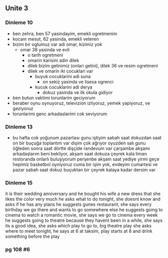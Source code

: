 

## Unite 3

### Dinleme 10

- ben zehra, ben 57 yasindayim, emekli ogretmenim
- kocam mesut, 62 yasinda, emekli veteren
- bizim bir oglumuz var adi omar, kizimiz yok
    - omar 38 yasinda ve evli
        - o tarih ogretmeni
        - omarin karisini adin dilek
        - dilek bizim gelinimiz (onlari gelini), dilek 36 ve resim ogretmeni 
        - dilek ve omarin iki cocuklari var
            - buyuk cocuklarini adi suna
                - on sekiz yasinda ve lisesa ogrenci
            - kucuk cocuklarini adi derya
                - dokuz yasinda ve ilk okula gidiyor
- ben butun vaktimi torunlarim geciyorum
- beraber oynu oynuyoruz, televizion izliyoruz, yemek yapiyoruz, ve geziyoruz
- torunlarimi genc arkadaslarimi cok seviyorum


### Dinleme 13
- bu hafta cok yoğunum
pazartası gunu iştiyim
sabah saat dokuzdan saat on bir buçuğa toplantım var
dişim çok ağrıyor
oyuzden salı gunu öğleden sonra saat dörtte dişçide randevum var
çarşambe akşamı arkadaşlarım beni bekliyor, akşam saat dokuza çeyrek kala liman restoranda onlarlı buluşiyorum
perşenbe akşam saat yediye yirmi geçe hepimiz basketbol oyniyoruz
cuma bir işim yok, evdeyim
cumartesi ve pazar sabah saat dokuz buçuktan bir çeyrek kalaya kadar dersim var


### Dinleme 15
it is their wedding anniversary and he bought his wife a new dress that she likes the color very much
he asks what to do tonight, she doesnt know and asks if he has any plans
he suggests gunes restaurant, she says every birthday we go there and wants to go somewhere else
he suggests going to cinema to watch a romantic movie, she says we go to cinema every week
he suggests going to theatre because they havent been in a while, she says its a good idea, she asks which play to go to, big theatre play
she asks where to meet tonight, he says at 6 at taksim, play starts at 8 and drink something before the play


### pg 108 #6
